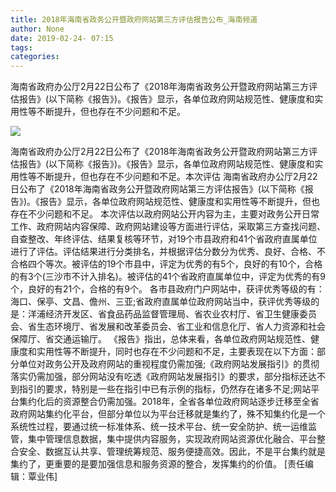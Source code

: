 ```yaml
---
title: 2018年海南省政务公开暨政府网站第三方评估报告公布_海南频道
author: None
date: 2019-02-24- 07:15
tags: 
categories: 
---
```

海南省政府办公厅2月22日公布了《2018年海南省政务公开暨政府网站第三方评估报告》(以下简称《报告》)。《报告》显示，各单位政府网站规范性、健康度和实用性等不断提升，但也存在不少问题和不足。
<!-- more -->
                
<img align="center" border="0" src="http://p2.ifengimg.com/a/2016/0810/204c433878d5cf9size1_w16_h16.png" />
                
            
海南省政府办公厅2月22日公布了《2018年海南省政务公开暨政府网站第三方评估报告》(以下简称《报告》)。《报告》显示，各单位政府网站规范性、健康度和实用性等不断提升，但也存在不少问题和不足。本次评估
海南省政府办公厅2月22日公布了《2018年海南省政务公开暨政府网站第三方评估报告》(以下简称《报告》)。《报告》显示，各单位政府网站规范性、健康度和实用性等不断提升，但也存在不少问题和不足。
本次评估以政府网站公开内容为主，主要对政务公开日常工作、政府网站内容保障、政府网站建设等方面进行评估，采取第三方查找问题、自查整改、年终评估、结果复核等环节，对19个市县政府和41个省政府直属单位进行了评估。评估结果进行分类排名，并根据评估分数分为优秀、良好、合格、不合格四个等次。被评估的19个市县中，评定为优秀的有5个，良好的有10个，合格的有3个(三沙市不计入排名)。被评估的41个省政府直属单位中，评定为优秀的有9个，良好的有21个，合格的有9个。
各市县政府门户网站中，获评优秀等级的有：海口、保亭、文昌、儋州、三亚;省政府直属单位政府网站当中，获评优秀等级的是：洋浦经济开发区、省食品药品监督管理局、省农业农村厅、省卫生健康委员会、省生态环境厅、省发展和改革委员会、省工业和信息化厅、省人力资源和社会保障厅、省交通运输厅。
《报告》指出，总体来看，各单位政府网站规范性、健康度和实用性等不断提升，同时也存在不少问题和不足，主要表现在以下方面：部分单位对政务公开及政府网站的重视程度仍需加强;《政府网站发展指引》的贯彻落实仍需加强，部分网站没有吃透《政府网站发展指引》的要求，部分指标还达不到指引的要求，特别是一些在指引中已有示例的指标，仍然存在诸多不足;网站平台集约化后的资源整合仍需加强。2018年，全省各单位政府网站逐步迁移至全省政府网站集约化平台，但部分单位以为平台迁移就是集约了，殊不知集约化是一个系统性过程，要通过统一标准体系、统一技术平台、统一安全防护、统一运维监管，集中管理信息数据，集中提供内容服务，实现政府网站资源优化融合、平台整合安全、数据互认共享、管理统筹规范、服务便捷高效。因此，不是平台集约就是集约了，更重要的是要加强信息和服务资源的整合，发挥集约的价值。
[责任编辑：覃业伟]
            
